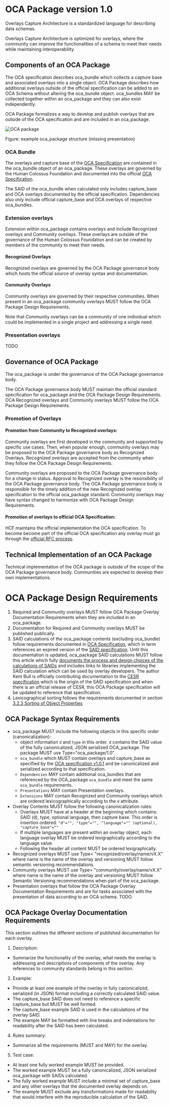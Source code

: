 # OCA Package version 1.0

Overlays Capture Architecture is a standardized language for describing data schemas.

Overlays Capture Architecture is optimized for overlays, where the community can improve the functionalities of a schema to meet their needs while maintaining interoperability.

## Components of an OCA Package

The OCA specification describes oca_bundle which collects a capture base and associated overlays into a single object. OCA Package describes how additional overlays outside of the official specification can be added to an OCA Schema without altering the oca_bundle object. oca_bundles MAY be collected together within an oca_package and they can also exist independently.

OCA Package formalizes a way to develop and publish overlays that are outside of the OCA specification and are included in an oca_package.

![OCA package](https://github.com/carlyh-micb/OCA_package/blob/main/package.png)

Figure: example oca_package structure (missing presentation)

### OCA Bundle
The overlays and capture base of the [OCA Specification](http://oca.colossi.network/specification/) are contained in the oca_bundle object of an oca_package. These overlays are governed by the Human Colossus Foundation and documented into the official [OCA Specification](http://oca.colossi.network/specification/).

The SAID of the oca_bundle when calculated only includes capture_base and OCA overlays documented by the official specification. Dependencies also only include official capture_base and OCA overlays of respective oca_bundles.

### Extension overlays
Extension within oca_package contains overlays and include Recognized overlays and Community overlays. These overlays are outside of the governance of the Human Colossus Foundation and can be created by members of the community to meet their needs.

#### Recognized Overlays
Recognized overlays are governed by the OCA Package governance body which hosts the official source of overlay syntax and documentation.

#### Community Overlays
Community overlays are governed by their respective communities. When present in an oca_package community overlays MUST follow the OCA Package Design Requirements.

Note that Community overlays can be a community of one individual which could be implemented in a single project and addressing a single need.

### Presentation overlays
TODO

## Governance of OCA Package

The oca_package is under the governance of the OCA Package governance body.

The OCA Package governance body MUST maintain the official standard specification for oca_package and the OCA Package Design Requirements. OCA Recognized overlays and Community overlays MUST follow the OCA Package Design Requirements.

### Promotion of Overlays
#### Promotion from Community to Recognized overlays: 
Community overlays are first developed in the community and supported by specific use cases. Then, when popular enough, community overlays may be proposed to the OCA Package governance body as Recognized Overlays. Recognized overlays are accepted from the community when they follow the OCA Package Design Requirements.

Community overlays are proposed to the OCA Package governance body for a change in status. Approval to Recognized overlay is the resonsibility of the OCA Package governance body. The OCA Package governance body is responsible for the timely addition of the new Recognized overlay specification to the official oca_package standard. Community overlays may have syntax changed to harmonize with OCA Package Design Requirements.

#### Promotion of overlays to official OCA Specification: 
HCF maintains the official implementation the OCA specification. To become become part of the official OCA specification any overlay must go through the [official RFC process](https://github.com/the-human-colossus-foundation/oca-spec/blob/master/README.md).

## Technical Implementation of an OCA Package
Technical implementation of the OCA package is outside of the scope of the OCA Package governance body. Communities are expected to develop their own implementations.

# OCA Package Design Requirements
1. Required and Community overlays MUST follow OCA Package Overlay Documentation Requirements when they are included in an oca_package.
2. Documentation for Required and Community overlays MUST be published publically. 
4. SAID calculations of the oca_package contents (excluding oca_bundle) follow requirements documented in [OCA Specification](http://oca.colossi.network/specification/), which in term references an expired version of the [SAID specification](https://datatracker.ietf.org/doc/html/draft-ssmith-said). Until this documentation is updated, oca_package SAID calculations MUST follow this article which fully [documents the process and design choices of the calculations of SAIDs](https://kentbull.com/2024/09/22/keri-series-understanding-self-addressing-identifiers-said/) and includes links to libraries implementing the SAID calculation which can be used by overlay developers. The author Kent Bull is officially contributing documentation to the [CESR specification](https://trustoverip.github.io/tswg-cesr-specification/) which is the origin of the SAID specification and when there is an official release of CESR, this OCA Package specification will be updated to reference that specification.
5. Lexicographical sorting follows the requirements documented in section [3.2.3 Sorting of Object Properties](https://www.rfc-editor.org/rfc/rfc8785#section-3.2.3)

## OCA Package Syntax Requirements
- oca_package MUST include the following objects in this specific order (canonicalization):
	- object information `d` and `type` in this order. `d` contains the SAID value of the fully canonicalized, JSON serialized OCA_package. The package MUST use Type="oca_package/1.0".
	- `oca_bundle` which MUST contain overlays and capture_base as specified by the [OCA specification v1.0.1](http://oca.colossi.network/specification/) and be canonicalized and serialized according to that specification.
	- `Dependencies` MAY contain additional oca_bundles that are referenced by the OCA_package `oca_bundle` and meet the same `oca_bundle` requirements.
	- `Presentations` MAY contain Presentation overlays.
	- `Extensions` MAY contain Recognized and Community overlays which are ordered lexicographically according to the `d` attribute.
 - Overlay Contents MUST follow the following canonicalization rules:
 	- Overlays MUST have at a header at the beginning which contains: SAID (d), type, optional language, then capture base. This order is insertion ordered. `"d"="", "type"="", "language"="" (optional), "capture_base"=""`
 	- If multiple languages are present within an overlay object, each language overlay MUST be ordered lexigraphically according to the language value.
	- Following the header all content MUST be ordered lexigraphically.
- Recognized overlays MUST use Type= "recognized/overlay/name/vX.X" where name is the name of the overlay and versioning MUST follow semantic versioning recommendations.
- Community overlays MUST use Type= "community/overlay/name/vX.X" where name is the name of the overlay and versioning MUST follow Semantic Versioning recommendations when part of the oca_package.
- Presentation overlays that follow the OCA Package Overlay Documentation Requirements and are for tasks associated with the presentation of data according to an OCA schema. TODO.


## OCA Package Overlay Documentation Requirements
This section outlines the different sections of published documentation for each overlay. 
1.	Description:
 - Summarize the functionality of the overlay, what needs the overlay is addressing and descriptions of components of the overlay. Any references to community standards belong in this section.
2.	Example: 
 - Provide at least one example of the overlay in fully canonicalized, serialized (in JSON) format including a correctly calculated SAID value. 
 - The capture_base SAID does not need to reference a specific capture_base but MUST be well formed. 
 - The capture_base example SAID is used in the calculations of the overlay SAID. 
 - The example MAY be formatted with line breaks and indentations for readability after the SAID has been calculated.
4.	Rules summary: 
 - Summarize all the requirements (MUST and MAY) for the overlay.
5.	Test case: 
 - At least one fully worked example MUST be provided.
 - The worked example MUST be a fully canonicalized, JSON serialized oca_package with SAIDs calculated. 
 - The fully worked example MUST include a minimal set of capture_base and any other overlays that the documented overlay depends on. 
 - The example MUST exclude any transformations made for readability that would interfere with the reproducible calculation of the SAID.



